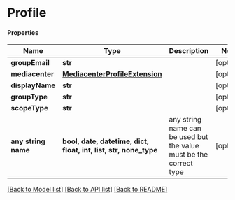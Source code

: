 # Profile

#### Properties
Name | Type | Description | Notes
------------ | ------------- | ------------- | -------------
**groupEmail** | **str** |  | [optional] 
**mediacenter** | [**MediacenterProfileExtension**](MediacenterProfileExtension.md) |  | [optional] 
**displayName** | **str** |  | [optional] 
**groupType** | **str** |  | [optional] 
**scopeType** | **str** |  | [optional] 
**any string name** | **bool, date, datetime, dict, float, int, list, str, none_type** | any string name can be used but the value must be the correct type | [optional]

[[Back to Model list]](../README.md#documentation-for-models) [[Back to API list]](../README.md#documentation-for-api-endpoints) [[Back to README]](../README.md)

